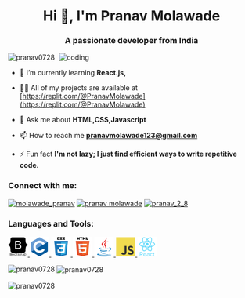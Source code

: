 
<h1 align="center">Hi 👋, I'm Pranav Molawade</h1>
<h3 align="center">A passionate developer from India</h3>

<img align="right" alt="coding" width="400" src="https://camo.githubusercontent.com/89233231dc8ba3dc5af6b979e9e3985ee8b9b70622d2ce686fc46c4a6706ea20/68747470733a2f2f6d69726f2e6d656469756d2e636f6d2f6d61782f313237322f312a5a53566d57476363317765454e6230536861775778772e676966">

<p align="left"> <img src="https://komarev.com/ghpvc/?username=pranav0728&label=Profile%20views&color=0e75b6&style=flat" alt="pranav0728" /> </p>

- 🌱 I’m currently learning **React.js,**

- 👨‍💻 All of my projects are available at [https://replit.com/@PranavMolawade](https://replit.com/@PranavMolawade)

- 💬 Ask me about **HTML,CSS,Javascript**

- 📫 How to reach me **pranavmolawade123@gmail.com**

- ⚡ Fun fact **I'm not lazy; I just find efficient ways to write repetitive code.**

<h3 align="left">Connect with me:</h3>
<p align="left">
<a href="https://twitter.com/molawade_pranav" target="blank"><img align="center" src="https://raw.githubusercontent.com/rahuldkjain/github-profile-readme-generator/master/src/images/icons/Social/twitter.svg" alt="molawade_pranav" height="30" width="40" /></a>
<a href="https://linkedin.com/in/pranav molawade" target="blank"><img align="center" src="https://raw.githubusercontent.com/rahuldkjain/github-profile-readme-generator/master/src/images/icons/Social/linked-in-alt.svg" alt="pranav molawade" height="30" width="40" /></a>
<a href="https://instagram.com/pranav_2_8" target="blank"><img align="center" src="https://raw.githubusercontent.com/rahuldkjain/github-profile-readme-generator/master/src/images/icons/Social/instagram.svg" alt="pranav_2_8" height="30" width="40" /></a>
</p>

<h3 align="left">Languages and Tools:</h3>
<p align="left"> <a href="https://getbootstrap.com" target="_blank" rel="noreferrer"> <img src="https://raw.githubusercontent.com/devicons/devicon/master/icons/bootstrap/bootstrap-plain-wordmark.svg" alt="bootstrap" width="40" height="40"/> </a> <a href="https://www.cprogramming.com/" target="_blank" rel="noreferrer"> <img src="https://raw.githubusercontent.com/devicons/devicon/master/icons/c/c-original.svg" alt="c" width="40" height="40"/> </a> <a href="https://www.w3schools.com/css/" target="_blank" rel="noreferrer"> <img src="https://raw.githubusercontent.com/devicons/devicon/master/icons/css3/css3-original-wordmark.svg" alt="css3" width="40" height="40"/> </a> <a href="https://www.w3.org/html/" target="_blank" rel="noreferrer"> <img src="https://raw.githubusercontent.com/devicons/devicon/master/icons/html5/html5-original-wordmark.svg" alt="html5" width="40" height="40"/> </a> <a href="https://www.java.com" target="_blank" rel="noreferrer"> <img src="https://raw.githubusercontent.com/devicons/devicon/master/icons/java/java-original.svg" alt="java" width="40" height="40"/> </a> <a href="https://developer.mozilla.org/en-US/docs/Web/JavaScript" target="_blank" rel="noreferrer"> <img src="https://raw.githubusercontent.com/devicons/devicon/master/icons/javascript/javascript-original.svg" alt="javascript" width="40" height="40"/> </a> <a href="https://reactjs.org/" target="_blank" rel="noreferrer"> <img src="https://raw.githubusercontent.com/devicons/devicon/master/icons/react/react-original-wordmark.svg" alt="react" width="40" height="40"/> </a> </p>

<p><img align="left" src="https://github-readme-stats.vercel.app/api/top-langs?username=pranav0728&show_icons=true&locale=en&layout=compact" alt="pranav0728" /></p>

<p>&nbsp;<img align="center" src="https://github-readme-stats.vercel.app/api?username=pranav0728&show_icons=true&locale=en" alt="pranav0728" /></p>

<p><img align="center" src="https://github-readme-streak-stats.herokuapp.com/?user=pranav0728&" alt="pranav0728" /></p>
